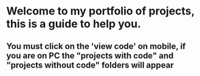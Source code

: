 # Welcome to my portfolio of projects, this is a guide to help you.
## You must click on the 'view code' on mobile, if you are on PC the "projects with code" and "projects without code" folders will appear
